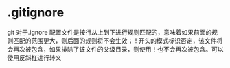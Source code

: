 # .gitignore

 git 对于.ignore 配置文件是按行从上到下进行规则匹配的，意味着如果前面的规则匹配的范围更大，则后面的规则将不会生效；
 ! 开头的模式标识否定，该文件将会再次被包含，如果排除了该文件的父级目录，则使用！也不会再次被包含。可以使用反斜杠进行转义